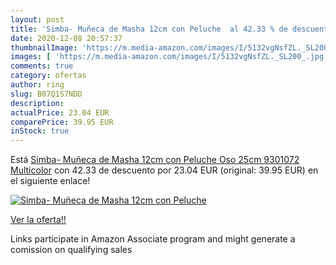 ```yaml
---
layout: post
title: 'Simba- Muñeca de Masha 12cm con Peluche  al 42.33 % de descuento'
date: 2020-12-08 20:57:37
thumbnailImage: 'https://m.media-amazon.com/images/I/5132vgNsfZL._SL200_.jpg'
images: [ 'https://m.media-amazon.com/images/I/5132vgNsfZL._SL200_.jpg' ]
comments: true
category: ofertas
author: ring
slug: B07Q1S7NDD
description:
actualPrice: 23.04 EUR
comparePrice: 39.95 EUR
inStock: true
---
```


Está [Simba- Muñeca de Masha 12cm con Peluche Oso 25cm 9301072  Multicolor](https://www.amazon.es/dp/B07Q1S7NDD/?tag=tolees-21) con 42.33 de descuento por 23.04 EUR (original: 39.95 EUR) en el siguiente enlace!

[![Simba- Muñeca de Masha 12cm con Peluche ](https://m.media-amazon.com/images/I/5132vgNsfZL._SL200_.jpg)](https://www.amazon.es/dp/B07Q1S7NDD/?tag=tolees-21)

[Ver la oferta!!](https://www.amazon.es/dp/B07Q1S7NDD/?tag=tolees-21)

Links participate in Amazon Associate program and might generate a comission on qualifying sales


